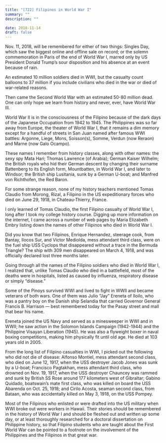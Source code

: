 ```yaml
---
title: "[722] Filipinos in World War I"
summary: ""
description: ""

date: 2018-11-14
draft: false
---
```


Nov. 11, 2018, will be remembered for either of two things: Singles Day, which saw the biggest online and offline sale on record; or the solemn commemoration in Paris of the end of World War I, marred only by US President Donald Trump’s sour disposition and his absence at an event because of rain.

An estimated 10 million soldiers died in WWI, but the casualty count balloons to 37 million if you include civilians who died in the war or died of war-related reasons.

Then came the Second World War with an estimated 50-80 million dead. One can only hope we learn from history and never, ever, have World War III.

World War II is in the consciousness of the Filipino because of the dark days of the Japanese Occupation from 1942 to 1945. The Philippines was so far away from Europe, the theater of World War I, that it remains a dim memory except for a handful of streets in San Juan named after famous WWI battles: Argonne, Liege, Mons, Soisson(s), Somme, Verdun (now Reraon) and Marne (now Galo Ocampo).

These names I remember from history classes, along with other names: the sexy spy Mata Hari; Thomas Lawrence (of Arabia); German Kaiser Wilhelm; the British royals who hid their German descent by changing their surname Battenberg to its English form, Mountbatten, in World War I, and later to Windsor; the British ship Lusitania, sunk by a German U-boat; and Manfred von Richthofen, the Red Baron.

For some strange reason, none of my history teachers mentioned Tomas Claudio from Morong, Rizal, a Filipino in the US expeditionary forces who died on June 29, 1918, in Chateau-Thierry, France.

I only learned of Tomas Claudio, the first Filipino casualty of World War I, long after I took my college history course. Digging up more information on the internet, I came across a number of web pages by Maria Elizabeth Embry listing down the names of other Filipinos who died in World War I.

Did you know that two Filipinos, Enrique Hernandez, steerage cook, from Bantay, Ilocos Sur, and Victor Mediolda, mess attendant third class, were on the fuel ship USS Cyclops that disappeared without a trace in the Bermuda Triangle? The ship with 309 men disappeared on March 4, 1918, and was officially declared lost three months later.

Going through all the names of the Filipino soldiers who died in World War I, I realized that, unlike Tomas Claudio who died in a battlefield, most of the deaths were in hospitals, listed as caused by influenza, respiratory disease or simply “disease.”

Some of the Pinoys survived WWI and lived to fight in WWII and became veterans of both wars. One of them was Julio “Jay” Ereneta of Iloilo, who was a pantry boy on the Danish ship Selandia that carried Governor General Francis B. Harrison — best remembered today for the Pasay street and mall that bear his name.

Ereneta joined the US Navy and served as a minesweeper in WWI and in WWII; he saw action in the Solomon Islands Campaign (1942-1944) and the Philippine Visayan Liberation (1945). He was also a flyweight boxer in naval boxing competitions, making him physically fit until old age. He died at 103 years old in 2005.

From the long list of Filipino casualties in WWI, I picked out the following who did not die of disease: Alfonso Montiel, mess attendant second class, who died on June 12, 1917, when the USS destroyer Jacob Jones was sunk by a U-boat; Francisco Pagtakhan, mess attendant third class, who drowned on Nov. 19, 1917, when the USS destroyer Chauncey was rammed and sunk by British SS Rose around 177 kilometers west of Gibraltar; Gabino Quidado, boatswain’s mate first class, who was killed on board the USS Abarenda on Oct. 25, 1918; and Cirilo Acosta, seaman second class, from Bataan, who was accidentally killed on May 3, 1918, on the USS Pompey.

Most of the Filipinos who enlisted or were drafted into the US military when WWI broke out were workers in Hawaii. Their stories should be remembered in the history of World War I and should be fleshed out and written up some day, or at least thoroughly researched for a doctoral dissertation on Philippine history, so that Filipino students who are taught about the First World War can be pointed to a footnote on the involvement of the Philippines and the Filipinos in that great war.
